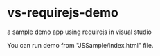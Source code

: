 # vs-requirejs-demo
a sample demo app using requirejs in visual studio

You can run demo from "JSSample/index.html" file.
